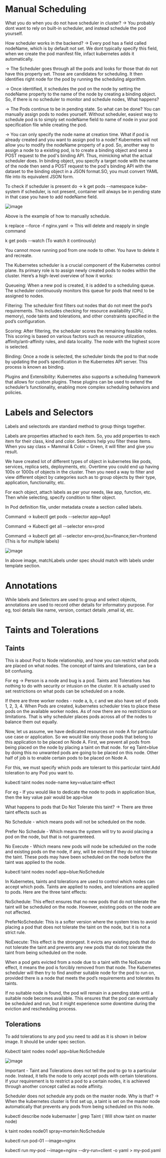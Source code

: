 # Manual Scheduling

What you do when you do not have scheduler in cluster?
-> You probably dont want to rely on built-in scheduler, and instead schedule the pod yourself.

How scheduler works in the backend?
-> Every pod has a field called nodeName, which is by default not set. We dont typically specify this field, when we create the pod manifest file, infact kubernetes adds it automatically.

-> The Scheduler goes through all the pods and looks for those that do not have this property set. Those are candidates for scheduling. It then identifies right node for the pod by running the scheduling algorithm. 

-> Once identified, it schedules the pod on the node by setting the nodeName property to the name of the node by creating a binding object. So, if there is no scheduler to monitor and schedule nodes, What happens? 

-> The Pods continue to be in pending state. So what can be done? You can manually assign pods to nodes yourself. Without scheduler, easiest way to schedule pod is to simply set nodeName field to name of node in your pod specification file while creating the pod. 

-> You can only specify the node name at creation time. What if pod is already created and you want to assign pod to a node? Kubernetes will not allow you to modify the nodeName property of a pod. So, another way to assign a node to a existing pod, is to create a binding object and send a POST request to the pod's binding API. Thus, mimicking what the actual scheduler does. In binding object, you specify a target node with the name of the node then send a POST request to the pod's binding API with the dataset to the binding object in a JSON format.SO, you must convert YAML file into its equivalent JSON form.

To check if scheduler is present do -> k get pods --namespace kube-system
if scheduler, is not present, container will always be in pending state in that case you have to add nodeName field.

![image](https://github.com/user-attachments/assets/a0da8024-332d-46bb-8df0-c2f677fee3a7)

Above is the example of how to manually schedule.

k replace --force -f nginx.yaml    -> This will delete and reapply in single command

k get pods --watch    (To watch it continously)

You cannot move running pod from one node to other. You have to delete it and recreate.

The Kubernetes scheduler is a crucial component of the Kubernetes control plane. Its primary role is to assign newly created pods to nodes within the cluster. Here’s a high-level overview of how it works:

Queueing: When a new pod is created, it is added to a scheduling queue. The scheduler continuously monitors this queue for pods that need to be assigned to nodes.

Filtering: The scheduler first filters out nodes that do not meet the pod’s requirements. This includes checking for resource availability (CPU, memory), node taints and tolerations, and other constraints specified in the pod’s configuration.

Scoring: After filtering, the scheduler scores the remaining feasible nodes. This scoring is based on various factors such as resource utilization, affinity/anti-affinity rules, and data locality. The node with the highest score is selected.

Binding: Once a node is selected, the scheduler binds the pod to that node by updating the pod’s specification in the Kubernetes API server. This process is known as binding.

Plugins and Extensibility: Kubernetes also supports a scheduling framework that allows for custom plugins. These plugins can be used to extend the scheduler’s functionality, enabling more complex scheduling behaviors and policies.

# Labels and Selectors

Labels and selectords are standard method to group things together.

Labels are properties attached to each item. So, you add properties to each item for their class, kind and color. Selectors help you filter these items. When you say class = Mammal & Color = Green, it will filter
and give you result. 

We have created lot of different types of object in kubernetes like pods, services, replica sets, deployments, etc. Overtime you could end up having 100s or 1000s of objects in the cluster. Then you need a way to
filter and view different object by categories such as to group objects by their type, application, functionality, etc.

For each object, attach labels as per your needs, like app, function, etc. Then while selecting, specify condition to filter object. 

In Pod definition file, under metadata create a section called labels.

Command -> kubectl get pods --selector app=App1

Command -> Kubectl get all --selector env=prod

Command -> kubectl get all --selector env=prod,bu=finance,tier=frontend    (This is for multiple labels)

![image](https://github.com/user-attachments/assets/4b243f91-2660-4ac3-91d5-0f4fbe477684)

In above image, matchLabels under spec should match with labels under template section.


# Annotations

While labels and Selectors are used to group and select objects, annotations are used to record other details for informatory purpose. For eg, tool details like name, version, contact details ,email id, etc.

# Taints and Tolerations

## Taints

This is about Pod to Node relationship, and how you can restrict what pods are placed on what nodes. The concept of taints and tolerations, can be a bit confusing. 

For eg -> Person is a node and bug is a pod. Taints and Tolerations has nothing to do with security or intusion on the cluster. It is actually used to set restrictions on what pods can be scheduled on a node.

If there are three worker nodes - node a, b, c and we also have set of pods 1, 2, 3, 4. When Pods are created, kubernetes scheduler tries to place these pods on the available worker nodes. As of now there are 
no restrictions or limitations. That is why scheduler places pods across all of the nodes to balance them out equally.

Now, let us assume, we have dedicated resources on node A for particular use case or application. So we would like only those pods that belong to this application to be placed on Node A. First, we prevent all 
pods from being placed on the node by placing a taint on that node. for eg Taint=blue by doing this no unwanted pods are going to be placed on this node. Other half of job is to enable certain pods to be placed 
on Node A. 

For this, we must specify which pods are tolerant to this particular taint.Add toleration to any Pod you want to.

kubectl taint nodes node-name key=value:taint-effect

For eg - If you would like to dedicate the node to pods in application blue, then the key value pair would be app=blue

What happens to pods that Do Not Tolerate this taint? -> There are three taint effects such as 

No Schedule - which means pods will not be scheduled on the node.

Prefer No Schedule - Which means the system will try to avoid placing a pod on the node, but that is not guarenteed.

No Execute - Which means new pods will node be scheduled on the node and existing pods on the node, if any, will be evicted if they do not tolerate the taint. These pods may have been scheduled on the node
before the taint was applied to the node.

kubectl taint nodes node1 app=blue:NoSchedule

In Kubernetes, taints and tolerations are used to control which nodes can accept which pods. Taints are applied to nodes, and tolerations are applied to pods. Here are the three taint effects:

NoSchedule: This effect ensures that no new pods that do not tolerate the taint will be scheduled on the node. However, existing pods on the node are not affected.

PreferNoSchedule: This is a softer version where the system tries to avoid placing a pod that does not tolerate the taint on the node, but it is not a strict rule.

NoExecute: This effect is the strongest. It evicts any existing pods that do not tolerate the taint and prevents any new pods that do not tolerate the taint from being scheduled on the node.

When a pod gets evicted from a node due to a taint with the NoExecute effect, it means the pod is forcibly removed from that node. The Kubernetes scheduler will then try to find another suitable node for the pod to run on, provided there is a node that meets the pod’s requirements and tolerates its taints.

If no suitable node is found, the pod will remain in a pending state until a suitable node becomes available. This ensures that the pod can eventually be scheduled and run, but it might experience some downtime during the eviction and rescheduling process.

## Tolerations

To add tolerations to any pod you need to add as it is shown in below image. It should be under spec section.

Kubectl taint nodes node1 app=blue:NoSchedule

![image](https://github.com/user-attachments/assets/c5727a37-d94f-46e1-8c50-62f311534366)

Important - Taint and Tolerations does not tell the pod to go to a particular node. Instead, it tells the node to only accept pods with certain tolerations. If your requirement is to restrict a pod to a certain nodes, it is achieved through another concept called as node affinity.

Scheduler does not schedule any pods on the master node. Why is that? -> When the kubernetes cluster is first set up, a taint is set on the master node automatically that prevents any pods from being scheduled on this node. 

kubectl describe node kubemaster | grep Taint   ( Will show taint on master node) 

k taint nodes node01 spray=mortein:NoSchedule

kubectl run pod-01 --image=nginx

kubectl run my-pod --image=nginx --dry-run=client -o yaml > my-pod.yaml









































